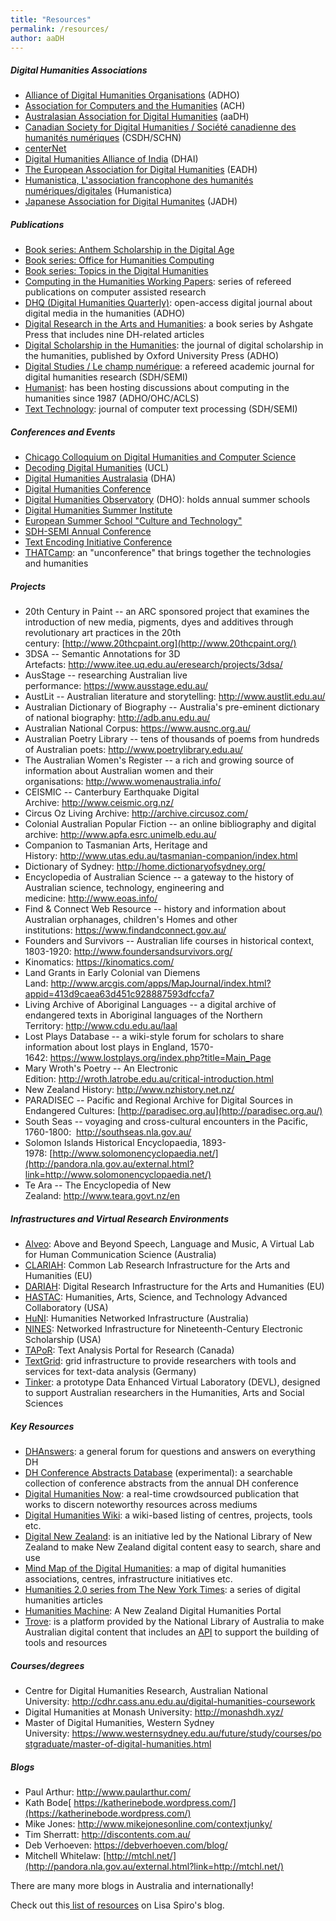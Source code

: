 ```yaml
---
title: "Resources"
permalink: /resources/
author: aaDH
---
```


##### Digital Humanities Associations

-   [Alliance of Digital Humanities Organisations](http://digitalhumanities.org/) (ADHO)
-   [Association for Computers and the Humanities](http://www.ach.org/) (ACH)
-   [Australasian Association for Digital Humanities](http://pandora.nla.gov.au/pan/129862/20161216-0002/aa-dh.org/index.html) (aaDH)
-   [Canadian Society for Digital Humanities / Société canadienne des humanités numériques](http://csdh-schn.org/) (CSDH/SCHN)
-   [centerNet](http://digitalhumanities.org/centernet/)
-   [Digital Humanities Alliance of India](http://dhaindia.wordpress.com/) (DHAI)
-   [The European Association for Digital Humanities](http://www.allc.org/) (EADH)
-   [Humanistica, L'association francophone des humanités numériques/digitales](http://www.humanisti.ca/) (Humanistica)
-   [Japanese Association for Digital Humanites](http://www.jadh.org/) (JADH)

##### Publications

-   [Book series: Anthem Scholarship in the Digital Age](http://www.anthempress.com/anthem-scholarship-in-the-digital-age)
-   [Book series: Office for Humanities Computing](http://eadh.org/publications/book-series-office-humanities-computing-ohc-0)
-   [Book series: Topics in the Digital Humanities](http://www.press.uillinois.edu/books/index.php?type=series&search=TDH)
-   [Computing in the Humanities Working Papers](http://www.chass.utoronto.ca/epc/chwp/): series of refereed publications on computer assisted research
-   [DHQ (Digital Humanities Quarterly)](http://www.digitalhumanities.org/dhq/): open-access digital journal about digital media in the humanities (ADHO)
-   [Digital Research in the Arts and Humanities](http://www.ashgate.com/digitalresearch): a book series by Ashgate Press that includes nine DH-related articles
-   [Digital Scholarship in the Humanities](http://dsh.oxfordjournals.org/): the journal of digital scholarship in the humanities, published by Oxford University Press (ADHO)
-   [Digital Studies / Le champ numérique](http://www.digitalstudies.org/): a refereed academic journal for digital humanities research (SDH/SEMI)
-   [Humanist](http://digitalhumanities.org/humanist/): has been hosting discussions about computing in the humanities since 1987 (ADHO/OHC/ACLS)
-   [Text Technology](http://eadh.org/publications/book-series-office-humanities-computing-ohc-0): journal of computer text processing (SDH/SEMI)

##### Conferences and Events

-   [Chicago Colloquium on Digital Humanities and Computer Science](http://chicagocolloquium.org/)
-   [Decoding Digital Humanities](http://www.ucl.ac.uk/dh/ddh) (UCL)
-   [Digital Humanities Australasia](https://aa-dh.org/conferences/) (DHA)
-   [Digital Humanities Conference](http://www.digitalhumanities.org/drupal2/node/3)
-   [Digital Humanities Observatory](http://dho.ie/events) (DHO): holds annual summer schools
-   [Digital Humanities Summer Institute](http://dhsi.org/)
-   [European Summer School "Culture and Technology"](http://www.culingtec.uni-leipzig.de/ESU/)
-   [SDH-SEMI Annual Conference](http://www.sdh-semi.org/)
-   [Text Encoding Initiative Conference](http://www.tei-c.org/Membership/Meetings/)
-   [THATCamp](http://thatcamp.org/): an "unconference" that brings together the technologies and humanities

##### Projects

-   20th Century in Paint -- an ARC sponsored project that examines the introduction of new media, pigments, dyes and additives through revolutionary art practices in the 20th century: [http://www.20thcpaint.org](http://www.20thcpaint.org/)
-   3DSA -- Semantic Annotations for 3D Artefacts: <http://www.itee.uq.edu.au/eresearch/projects/3dsa/>
-   AusStage -- researching Australian live performance: <https://www.ausstage.edu.au/>
-   AustLit -- Australian literature and storytelling: <http://www.austlit.edu.au/>
-   Australian Dictionary of Biography -- Australia's pre-eminent dictionary of national biography: <http://adb.anu.edu.au/>
-   Australian National Corpus: <https://www.ausnc.org.au/>
-   Australian Poetry Library -- tens of thousands of poems from hundreds of Australian poets: <http://www.poetrylibrary.edu.au/>
-   The Australian Women's Register -- a rich and growing source of information about Australian women and their organisations: <http://www.womenaustralia.info/>
-   CEISMIC -- Canterbury Earthquake Digital Archive: <http://www.ceismic.org.nz/>
-   Circus Oz Living Archive: <http://archive.circusoz.com/>
-   Colonial Australian Popular Fiction -- an online bibliography and digital archive: <http://www.apfa.esrc.unimelb.edu.au/>
-   Companion to Tasmanian Arts, Heritage and History: <http://www.utas.edu.au/tasmanian-companion/index.html>
-   Dictionary of Sydney: <http://home.dictionaryofsydney.org/>
-   Encyclopedia of Australian Science -- a gateway to the history of Australian science, technology, engineering and medicine: <http://www.eoas.info/>
-   Find & Connect Web Resource -- history and information about Australian orphanages, children's Homes and other institutions: <https://www.findandconnect.gov.au/>
-   Founders and Survivors -- Australian life courses in historical context, 1803-1920: <http://www.foundersandsurvivors.org/>
-   Kinomatics: <https://kinomatics.com/>
-   Land Grants in Early Colonial van Diemens Land: <http://www.arcgis.com/apps/MapJournal/index.html?appid=413d9caea63d451c928887593dfccfa7>
-   Living Archive of Aboriginal Languages -- a digital archive of endangered texts in Aboriginal languages of the Northern Territory: <http://www.cdu.edu.au/laal>
-   Lost Plays Database -- a wiki-style forum for scholars to share information about lost plays in England, 1570-1642: <https://www.lostplays.org/index.php?title=Main_Page>
-   Mary Wroth's Poetry -- An Electronic Edition: <http://wroth.latrobe.edu.au/critical-introduction.html>
-   New Zealand History: <http://www.nzhistory.net.nz/>
-   PARADISEC -- Pacific and Regional Archive for Digital Sources in Endangered Cultures: [http://paradisec.org.au](http://paradisec.org.au/)
-   South Seas -- voyaging and cross-cultural encounters in the Pacific, 1760-1800:  <http://southseas.nla.gov.au/>
-   Solomon Islands Historical Encyclopaedia, 1893-1978: [http://www.solomonencyclopaedia.net/](http://pandora.nla.gov.au/external.html?link=http://www.solomonencyclopaedia.net/)
-   Te Ara -- The Encyclopedia of New Zealand: <http://www.teara.govt.nz/en>

##### Infrastructures and Virtual Research Environments

-   [Alveo](http://alveo.edu.au/): Above and Beyond Speech, Language and Music, A Virtual Lab for Human Communication Science (Australia)
-   [CLARIAH](https://www.clariah.nl/): Common Lab Research Infrastructure for the Arts and Humanities (EU)
-   [DARIAH](http://www.dariah.eu/): Digital Research Infrastructure for the Arts and Humanities (EU)
-   [HASTAC](http://www.ehri-project.eu/): Humanities, Arts, Science, and Technology Advanced Collaboratory (USA)
-   [HuNI](https://huni.net.au/#/search): Humanities Networked Infrastructure (Australia)
-   [NINES](http://www.nines.org/): Networked Infrastructure for Nineteenth-Century Electronic Scholarship (USA)
-   [TAPoR](http://portal.tapor.ca/): Text Analysis Portal for Research (Canada)
-   [TextGrid](http://www.nines.org/): grid infrastructure to provide researchers with tools and services for text-data analysis (Germany)
-   [Tinker](https://tinker.edu.au/): a prototype Data Enhanced Virtual Laboratory (DEVL), designed to support Australian researchers in the Humanities, Arts and Social Sciences

##### Key Resources

-   [DHAnswers](http://digitalhumanities.org/answers/): a general forum for questions and answers on everything DH
-   [DH Conference Abstracts Database](http://209.20.69.206:8080/dh-abstracts/search) (experimental): a searchable collection of conference abstracts from the annual DH conference
-   [Digital Humanities Now](http://digitalhumanitiesnow.org/): a real-time crowdsourced publication that works to discern noteworthy resources across mediums
-   [Digital Humanities Wiki](http://digitalhumanities.pbwiki.com/): a wiki-based listing of centres, projects, tools etc.
-   [Digital New Zealand](http://www.digitalnz.org/): is an initiative led by the National Library of New Zealand to make New Zealand digital content easy to search, share and use
-   [Mind Map of the Digital Humanities](http://digitalhumanities.org/answers/): a map of digital humanities associations, centres, infrastructure initiatives etc.
-   [Humanities 2.0 series from The New York Times](http://topics.nytimes.com/top/features/books/series/humanities_20/index.html?scp=1&sq=digital%20humanities&st=cse): a series of digital humanities articles
-   [Humanities Machine](http://humanitiesmachine.org.nz/): A New Zealand Digital Humanities Portal
-   [Trove](http://trove.nla.gov.au/): is a platform provided by the National Library of Australia to make Australian digital content that includes an [API](http://help.nla.gov.au/trove/building-with-trove) to support the building of tools and resources

##### Courses/degrees

-   Centre for Digital Humanities Research, Australian National University: <http://cdhr.cass.anu.edu.au/digital-humanities-coursework>
-   Digital Humanities at Monash University: <http://monashdh.xyz/>
-   Master of Digital Humanities, Western Sydney University: <https://www.westernsydney.edu.au/future/study/courses/postgraduate/master-of-digital-humanities.html>

##### Blogs

-   Paul Arthur: <http://www.paularthur.com/>
-   Kath Bode[ https://katherinebode.wordpress.com/](https://katherinebode.wordpress.com/)
-   Mike Jones: <http://www.mikejonesonline.com/contextjunky/>
-   Tim Sherratt: <http://discontents.com.au/>
-   Deb Verhoeven: <https://debverhoeven.com/blog/>
-   Mitchell Whitelaw: [http://mtchl.net/](http://pandora.nla.gov.au/external.html?link=http://mtchl.net/)

There are many more blogs in Australia and internationally!

Check out this[ list of resources](http://digitalscholarship.wordpress.com/2011/10/14/getting-started-in-the-digital-humanities) on Lisa Spiro's blog.